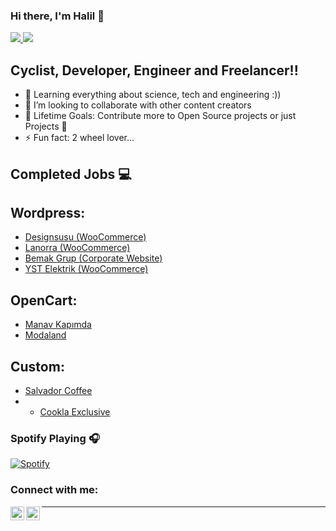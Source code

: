 ### Hi there, I'm Halil 👋

<a href="https://instagram.com/hidirektor">
    <img src="https://img.shields.io/badge/instagram-%23E4405F.svg?&style=for-the-badge&logo=instagram&logoColor=white" />        
  </a>
<a href="">
    <img src="https://img.shields.io/badge/twitter-%231DA1F2.svg?&style=for-the-badge&logo=twitter&logoColor=white" />
  </a>

## Cyclist, Developer, Engineer and Freelancer!!

- 🔭 Learning everything about science, tech and engineering :))
- 👯 I’m looking to collaborate with other content creators
- 🥅 Lifetime Goals: Contribute more to Open Source projects or just Projects 🤣
- ⚡ Fun fact: 2 wheel lover...

## Completed Jobs 💻
## Wordpress:
- <a href="https://designsusu.com" target="_blank">Designsusu (WooCommerce)</a>
- <a href="https://lanorra.com" target="_blank">Lanorra (WooCommerce)</a>
- <a href="https://bemakgrup.com" target="_blank">Bemak Grup (Corporate Website)</a>
- <a href="https://yst.com.tr" target="_blank">YST Elektrik (WooCommerce)</a>
## OpenCart:
- <a href="https://manavkapimda.com" target="_blank">Manav Kapımda</a>
- <a href="https://modaland.az" target="_blank">Modaland</a>
## Custom:
- <a href="https://salvadorcoffeefood.com" target="_blank">Salvador Coffee</a>
- - <a href="https://cooklaexclusive.com" target="_blank">Cookla Exclusive</a>

### Spotify Playing 🎧

[![Spotify](https://novatorem-git-master.hidirektor.vercel.app/api/spotify)](https://open.spotify.com/user/lordsofkeci)


### Connect with me:

[<img align="left" alt="codeSTACKr | LinkedIn" width="22px" src="https://cdn.jsdelivr.net/npm/simple-icons@v3/icons/linkedin.svg" />][linkedin]
[<img align="left" alt="codeSTACKr | Instagram" width="22px" src="https://cdn.jsdelivr.net/npm/simple-icons@v3/icons/instagram.svg" />][instagram]

---
[website]: https://hidirektor.com.tr
[instagram]: https://instagram.com/hidirektor
[linkedin]: https://www.linkedin.com/in/halil-ibrahim-direktör-253800192/
